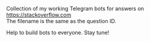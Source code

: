 Collection of my working Telegram bots for answers on https://stackoverflow.com  
The filename is the same as the question ID.  

Help to build bots to everyone. Stay tune!
